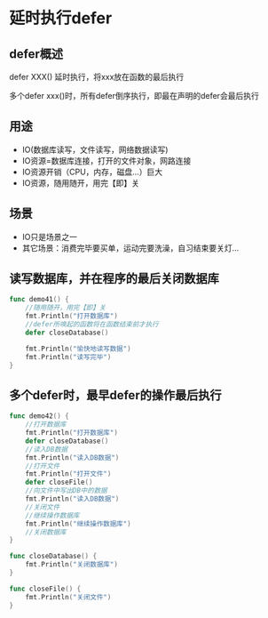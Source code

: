 # 延时执行defer

## defer概述

defer XXX() 延时执行，将xxx放在函数的最后执行

多个defer xxx()时，所有defer倒序执行，即最在声明的defer会最后执行

## 用途

- IO(数据库读写，文件读写，网络数据读写)
- IO资源=数据库连接，打开的文件对象，网路连接
- IO资源开销（CPU，内存，磁盘…）巨大
- IO资源，随用随开，用完【即】关

## 场景

- IO只是场景之一
- 其它场景：消费完毕要买单，运动完要洗澡，自习结束要关灯…

## 读写数据库，并在程序的最后关闭数据库

```go
func demo41() {
    //随用随开，用完【即】关
    fmt.Println("打开数据库")
    //defer所唤起的函数将在函数结束前才执行
    defer closeDatabase()

    fmt.Println("愉快地读写数据")
    fmt.Println("读写完毕")
}
```

## 多个defer时，最早defer的操作最后执行

```go
func demo42() {
    //打开数据库
    fmt.Println("打开数据库")
    defer closeDatabase()
    //读入DB数据
    fmt.Println("读入DB数据")
    //打开文件
    fmt.Println("打开文件")
    defer closeFile()
    //向文件中写出DB中的数据
    fmt.Println("读入DB数据")
    //关闭文件
    //继续操作数据库
    fmt.Println("继续操作数据库")
    //关闭数据库
}

func closeDatabase() {
    fmt.Println("关闭数据库")
}

func closeFile() {
    fmt.Println("关闭文件")
}
```


